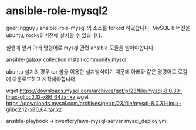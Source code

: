 # ansible-role-mysql2
geerlingguy / ansible-role-mysql 의 소스를 forked 하였습니다. MySQL 8 버전을 ubuntu, rocky8 버전에 설치할 수 있습니다.

실행에 앞서 아래 명령어로 mysql 관련 ansible 모듈을 받아야합니다.

ansible-galaxy collection install community.mysql

ubuntu 설치의 경우 tar 볼을 이용한 설치방식이기 때문에 아래와 같은 명령어로 로컬에 다운로드하고 시작해야합니다.

wget https://downloads.mysql.com/archives/get/p/23/file/mysql-8.0.39-linux-glibc2.12-x86_64.tar.xz
wget https://downloads.mysql.com/archives/get/p/23/file/mysql-8.0.31-linux-glibc2.12-x86_64.tar.xz

ansible-playbook -i inventory/aws-mysql-server mysql_deploy.yml
